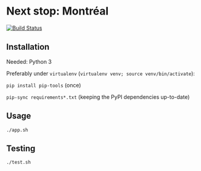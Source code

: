 # Next stop: Montréal

[![Build Status](https://travis-ci.org/mgp4/prague-transport-2017.svg?branch=master)](https://travis-ci.org/mgp4/prague-transport-2017)


## Installation

Needed: Python 3

Preferably under `virtualenv` (`virtualenv venv; source venv/bin/activate`):

`pip install pip-tools` (once)

`pip-sync requirements*.txt` (keeping the PyPI dependencies up-to-date)


## Usage

`./app.sh`


## Testing

`./test.sh`
